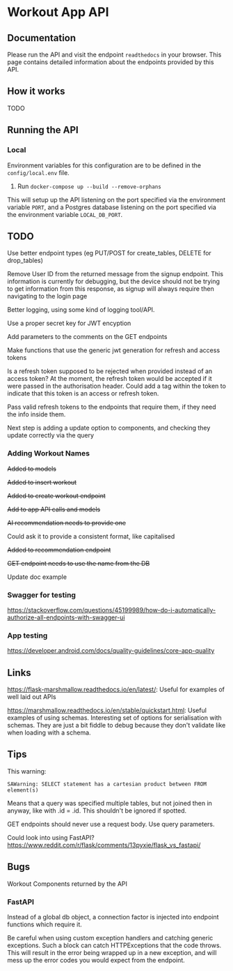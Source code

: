 # Workout App API

## Documentation

Please run the API and visit the endpoint `readthedocs` in your browser. This page contains detailed information about the endpoints provided by this API.

## How it works

TODO

## Running the API

### Local

Environment variables for this configuration are to be defined in the `config/local.env` file.

1. Run `docker-compose up --build --remove-orphans`

This will setup up the API listening on the port specified via the environment variable `PORT`, and a Postgres database listening on the port specified via the environment variable `LOCAL_DB_PORT`.

## TODO

Use better endpoint types (eg PUT/POST for create_tables, DELETE for drop_tables)

Remove User ID from the returned message from the signup endpoint. This information is currently for debugging, but the device should not be
trying to get information from this response, as signup will always require then navigating to the login page

Better logging, using some kind of logging tool/API.

Use a proper secret key for JWT encyption

Add parameters to the comments on the GET endpoints

Make functions that use the generic jwt generation for refresh and access tokens

Is a refresh token supposed to be rejected when provided instead of an access token? At the moment, the refresh token would be accepted if it were passed in the
authorisation header. Could add a tag within the token to indicate that this token is an access or refresh token.

Pass valid refresh tokens to the endpoints that require them, if they need the info inside them.

Next step is adding a update option to components, and checking they update correctly via the query

### Adding Workout Names

~~Added to models~~

~~Added to insert workout~~

~~Added to create workout endpoint~~

~~Add to app API calls and models~~

~~AI recommendation needs to provide one~~

Could ask it to provide a consistent format, like capitalised

~~Added to recommendation endpoint~~

~~GET endpoint needs to use the name from the DB~~

Update doc example

### Swagger for testing

https://stackoverflow.com/questions/45199989/how-do-i-automatically-authorize-all-endpoints-with-swagger-ui

### App testing

https://developer.android.com/docs/quality-guidelines/core-app-quality

## Links

https://flask-marshmallow.readthedocs.io/en/latest/: Useful for examples of well laid out APIs

https://marshmallow.readthedocs.io/en/stable/quickstart.html: Useful examples of using schemas. Interesting set of options for serialisation with schemas.
They are just a bit fiddle to debug because they don't validate like when loading with a schema.

## Tips

This warning:
```
SAWarning: SELECT statement has a cartesian product between FROM element(s)
```
Means that a query was specified multiple tables, but not joined then in anyway, like with .id = .id. This shouldn't be ignored if spotted.

GET endpoints should never use a request body. Use query parameters.

Could look into using FastAPI? https://www.reddit.com/r/flask/comments/13pyxie/flask_vs_fastapi/

## Bugs

Workout Components returned by the API

### FastAPI

Instead of a global db object, a connection factor is injected into endpoint functions which require it.

Be careful when using custom exception handlers and catching generic exceptions. Such a block can catch HTTPExceptions that the code throws. This will result in the error being wrapped up in a new exception, and will mess up the error codes you would expect from the endpoint.